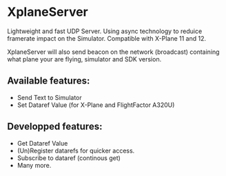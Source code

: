 # XplaneServer
Lightweight and fast UDP Server. Using async technology to reduice framerate impact on the Simulator.
Compatible with X-Plane 11 and 12.

XplaneServer will also send beacon on the network (broadcast) containing what plane your are flying, simulator and SDK version.

## Available features:
- Send Text to Simulator
- Set Dataref Value (for X-Plane and FlightFactor A320U)

## Developped features:
- Get Dataref Value
- (Un)Register datarefs for quicker access.
- Subscribe to dataref (continous get)
- Many more.
